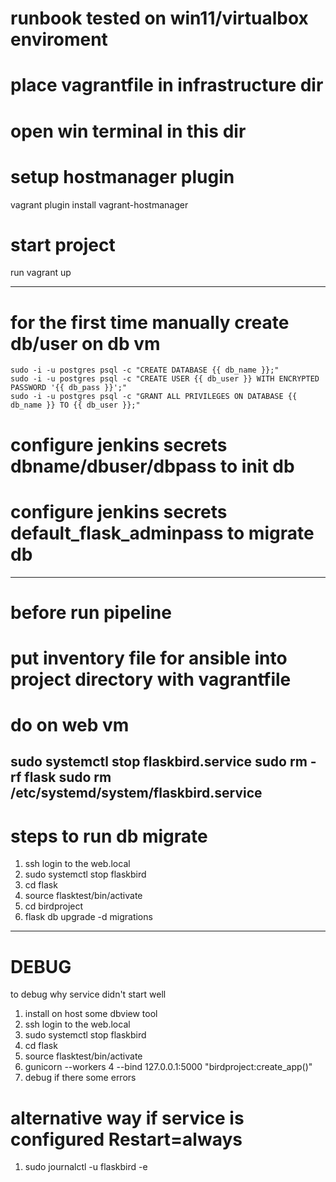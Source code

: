 # runbook tested on win11/virtualbox enviroment
# place vagrantfile in infrastructure dir 
# open win terminal in this dir

# setup hostmanager plugin

vagrant plugin install vagrant-hostmanager

# start project 

run vagrant up

----------------------------------------------------
# for the first time manually create db/user on db vm

    sudo -i -u postgres psql -c "CREATE DATABASE {{ db_name }};"
    sudo -i -u postgres psql -c "CREATE USER {{ db_user }} WITH ENCRYPTED PASSWORD '{{ db_pass }}';"
    sudo -i -u postgres psql -c "GRANT ALL PRIVILEGES ON DATABASE {{ db_name }} TO {{ db_user }};"



# configure jenkins secrets dbname/dbuser/dbpass to init db
# configure jenkins secrets default_flask_adminpass to migrate db

----------------------------------------------------
# before run pipeline 

# put inventory file for ansible into project directory with vagrantfile

# do on web vm

sudo systemctl stop flaskbird.service
sudo rm -rf flask
sudo rm /etc/systemd/system/flaskbird.service
----------------------------------------------------
# steps to run db migrate
1. ssh login to the web.local
3. sudo systemctl stop flaskbird
4. cd flask
5. source flasktest/bin/activate 
6. cd birdproject
7. flask db upgrade -d migrations



------------------------------------------------------
# DEBUG
to debug why service didn't start well 
1. install on host some dbview tool
2. ssh login to the web.local
3. sudo systemctl stop flaskbird
4. cd flask
5. source flasktest/bin/activate  
6. gunicorn --workers 4 --bind 127.0.0.1:5000 "birdproject:create_app()"
7. debug if there some errors

# alternative way if service is configured Restart=always
1. sudo journalctl -u flaskbird -e 

